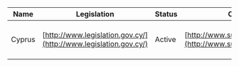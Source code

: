 | Name | Legislation | Status | Case law | Constitution |
|---|---|---|---|---|
| Cyprus | [http://www.legislation.gov.cy/](http://www.legislation.gov.cy/) | Active | [http://www.supremecourt.gov.cy/](http://www.supremecourt.gov.cy/) | [http://www.moi.gov.cy/moi/en/information/publications/constitution-of-the-republic-of-cyprus.html](http://www.moi.gov.cy/moi/en/information/publications/constitution-of-the-republic-of-cyprus.html) |